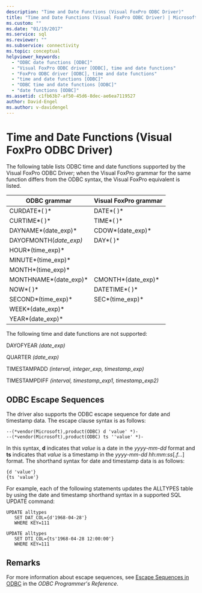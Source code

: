 ```yaml
---
description: "Time and Date Functions (Visual FoxPro ODBC Driver)"
title: "Time and Date Functions (Visual FoxPro ODBC Driver) | Microsoft Docs"
ms.custom: ""
ms.date: "01/19/2017"
ms.service: sql
ms.reviewer: ""
ms.subservice: connectivity
ms.topic: conceptual
helpviewer_keywords: 
  - "ODBC date functions [ODBC]"
  - "Visual FoxPro ODBC driver [ODBC], time and date functions"
  - "FoxPro ODBC driver [ODBC], time and date functions"
  - "time and date functions [ODBC]"
  - "ODBC time and date functions [ODBC]"
  - "date functions [ODBC]"
ms.assetid: c1fb63b7-af50-45d6-8dec-ae6ea7119527
author: David-Engel
ms.author: v-davidengel
---
```

# Time and Date Functions (Visual FoxPro ODBC Driver)
The following table lists ODBC time and date functions supported by the Visual FoxPro ODBC Driver; when the Visual FoxPro grammar for the same function differs from the ODBC syntax, the Visual FoxPro equivalent is listed.  
  
|ODBC grammar|Visual FoxPro grammar|  
|------------------|---------------------------|  
|CURDATE*( )*|DATE*( )*|  
|CURTIME*( )*|TIME*( )*|  
|DAYNAME*(date_exp)*|CDOW*(date_exp)*|  
|DAYOFMONTH(*date_exp)*|DAY*( )*|  
|HOUR*(time_exp)*||  
|MINUTE*(time_exp)*||  
|MONTH*(time_exp)*||  
|MONTHNAME*(date_exp)*|CMONTH*(date_exp)*|  
|NOW*( )*|DATETIME*( )*|  
|SECOND*(time_exp)*|SEC*(time_exp)*|  
|WEEK*(date_exp)*||  
|YEAR*(date_exp)*||  
  
 The following time and date functions are not supported:  
  
 DAYOFYEAR *(date_exp)*  
  
 QUARTER *(date_exp)*  
  
 TIMESTAMPADD *(interval, integer_exp, timestamp_exp)*  
  
 TIMESTAMPDIFF *(interval, timestamp_exp1, timestamp_exp2)*  
  
## ODBC Escape Sequences  
 The driver also supports the ODBC escape sequence for date and timestamp data. The escape clause syntax is as follows:  
  
```  
--(*vendor(Microsoft),product(ODBC) d 'value' *)-  
--(*vendor(Microsoft),product(ODBC) ts ''value' *)-  
```  
  
 In this syntax, **d** indicates that *value* is a date in the *yyyy-mm-dd* format and **ts** indicates that *value* is a timestamp in the *yyyy-mm-dd hh:mm:ss*[.*f...*] format. The shorthand syntax for date and timestamp data is as follows:  
  
```  
{d 'value'}  
{ts 'value'}  
```  
  
 For example, each of the following statements updates the ALLTYPES table by using the date and timestamp shorthand syntax in a supported SQL UPDATE command:  
  
```  
UPDATE alltypes  
   SET DAT_COL={d'1968-04-28'}  
   WHERE KEY=111  
  
UPDATE alltypes  
   SET DTI_COL={ts'1968-04-28 12:00:00'}  
   WHERE KEY=111  
```  
  
## Remarks  
 For more information about escape sequences, see [Escape Sequences in ODBC](../../odbc/reference/develop-app/escape-sequences-in-odbc.md) in the *ODBC Programmer's Reference*.
